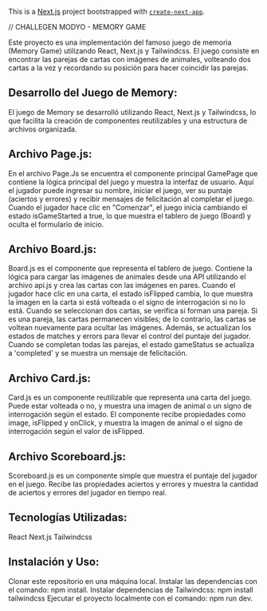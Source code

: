 This is a [Next.js](https://nextjs.org/) project bootstrapped with [`create-next-app`](https://github.com/vercel/next.js/tree/canary/packages/create-next-app).

// CHALLEGEN MODYO - MEMORY GAME

Este proyecto es una implementación del famoso juego de memoria (Memory Game) utilizando React, Next.js y Tailwindcss. El juego consiste en encontrar las parejas de cartas con imágenes de animales, volteando dos cartas a la vez y recordando su posición para hacer coincidir las parejas.

## Desarrollo del Juego de Memory:

El juego de Memory se desarrolló utilizando React, Next.js y Tailwindcss, lo que facilita la creación de componentes reutilizables y una estructura de archivos organizada.

## Archivo Page.js:

En el archivo Page.Js se encuentra el componente principal GamePage que contiene la lógica principal del juego y muestra la interfaz de usuario. Aquí el jugador puede ingresar su nombre, iniciar el juego, ver su puntaje (aciertos y errores) y recibir mensajes de felicitación al completar el juego. Cuando el jugador hace clic en "Comenzar", el juego inicia cambiando el estado isGameStarted a true, lo que muestra el tablero de juego (Board) y oculta el formulario de inicio.

## Archivo Board.js:

Board.js es el componente que representa el tablero de juego. Contiene la lógica para cargar las imágenes de animales desde una API utilizando el archivo api.js y crea las cartas con las imágenes en pares. Cuando el jugador hace clic en una carta, el estado isFlipped cambia, lo que muestra la imagen en la carta si está volteada o el signo de interrogación si no lo está. Cuando se seleccionan dos cartas, se verifica si forman una pareja. Si es una pareja, las cartas permanecen visibles; de lo contrario, las cartas se voltean nuevamente para ocultar las imágenes. Además, se actualizan los estados de matches y errors para llevar el control del puntaje del jugador. Cuando se completan todas las parejas, el estado gameStatus se actualiza a 'completed' y se muestra un mensaje de felicitación.

## Archivo Card.js:

Card.js es un componente reutilizable que representa una carta del juego. Puede estar volteada o no, y muestra una imagen de animal o un signo de interrogación según el estado. El componente recibe propiedades como image, isFlipped y onClick, y muestra la imagen de animal o el signo de interrogación según el valor de isFlipped.

## Archivo Scoreboard.js:

Scoreboard.js es un componente simple que muestra el puntaje del jugador en el juego. Recibe las propiedades aciertos y errores y muestra la cantidad de aciertos y errores del jugador en tiempo real.

## Tecnologías Utilizadas:

React
Next.js
Tailwindcss
## Instalación y Uso:

Clonar este repositorio en una máquina local.
Instalar las dependencias con el comando: npm install.
Instalar dependencias de Tailwindcss: npm install tailwindcss
Ejecutar el proyecto localmente con el comando: npm run dev.
